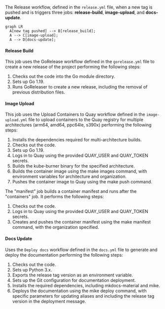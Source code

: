 The Release workflow, defined in the `release.yml` file, when a new tag is pushed and is triggers three jobs: **release-build**, **image-upload**, and **docs-update**.

```mermaid
graph LR
  A[new tag pushed] --> B[release_build];
  A --> C[image-upload];
  A --> D[docs-update];
```

#### Release Build

This job uses the GoRelease workflow defined in the `gorelease.yml` file to create a new release of the project performing the following steps:

1. Checks out the code into the Go module directory.
1. Sets up Go 1.19.
1. Runs GoReleaser to create a new release, including the removal of previous distribution files.

#### Image Upload

This job uses the Upload Containers to Quay workflow defined in the `image-upload.yml` file to upload containers to the Quay registry for multiple architectures (arm64, amd64, ppc64le, s390x) performing the following steps:

1. Installs the dependencies required for multi-architecture builds.
1. Checks out the code.
1. Sets up Go 1.19.
1. Logs in to Quay using the provided QUAY_USER and QUAY_TOKEN secrets.
1. Builds the kube-burner binary for the specified architecture.
1. Builds the container image using the make images command, with environment variables for architecture and organization.
1. Pushes the container image to Quay using the make push command.

The "manifest" job builds a container manifest and runs after the "containers" job. It performs the following steps:

1. Checks out the code.
1. Logs in to Quay using the provided QUAY_USER and QUAY_TOKEN secrets.
1. Creates and pushes the container manifest using the make manifest command, with the organization specified.

#### Docs Update

Uses the `Deploy docs` workflow defined in the `docs.yml` file to generate and deploy the documentation performing the following steps:

1. Checks out the code.
1. Sets up Python 3.x.
1. Exports the release tag version as an environment variable.
1. Sets up the Git configuration for documentation deployment.
1. Installs the required dependencies, including mkdocs-material and mike.
1. Deploys the documentation using the mike deploy command, with specific parameters for updating aliases and including the release tag version in the deployment message.
